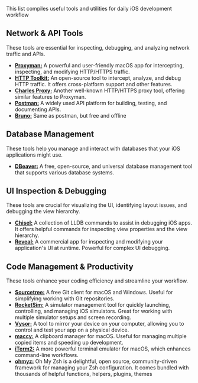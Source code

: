 This list compiles useful tools and utilities for daily iOS development workflow

## Network & API Tools

These tools are essential for inspecting, debugging, and analyzing network traffic and APIs.

* [**Proxyman:**](https://proxyman.com/) A powerful and user-friendly macOS app for intercepting, inspecting, and modifying HTTP/HTTPS traffic.
* [**HTTP Toolkit:**](https://httptoolkit.com/) An open-source tool to intercept, analyze, and debug HTTP traffic. It offers cross-platform support and other features.
* [**Charles Proxy:**](https://www.charlesproxy.com/) Another well-known HTTP/HTTPS proxy tool, offering similar features to Proxyman.
* [**Postman:**](https://www.postman.com/) A widely used API platform for building, testing, and documenting APIs.
* [**Bruno:**](https://www.usebruno.com/) Same as postman, but free and offline

## Database Management

These tools help you manage and interact with databases that your iOS applications might use.

* [**DBeaver:**](https://dbeaver.io/) A free, open-source, and universal database management tool that supports various database systems.

## UI Inspection & Debugging

These tools are crucial for visualizing the UI, identifying layout issues, and debugging the view hierarchy.

* [**Chisel:**](https://github.com/facebook/chisel) A collection of LLDB commands to assist in debugging iOS apps. It offers helpful commands for inspecting view properties and the view hierarchy.
* [**Reveal:**](https://revealapp.com/) A commercial app for inspecting and modifying your application's UI at runtime. Powerful for complex UI debugging.

## Code Management & Productivity

These tools enhance your coding efficiency and streamline your workflow.

* [**Sourcetree:**](https://www.sourcetreeapp.com/) A free Git client for macOS and Windows. Useful for simplifying working with Git repositories.
* [**RocketSim:**](https://www.rocketsim.app/) A simulator management tool for quickly launching, controlling, and managing iOS simulators. Great for working with multiple simulator setups and screen recording.
* [**Vysor:**](https://www.vysor.io/) A tool to mirror your device on your computer, allowing you to control and test your app on a physical device.
* [**maccy:**](https://github.com/p0deje/Maccy) A clipboard manager for macOS. Useful for managing multiple copied items and speeding up development.
* [**iTerm2:**](https://iterm2.com/) A more powerful terminal emulator for macOS, which enhances command-line workflows.
* [**ohmyz:**](https://github.com/ohmyzsh/ohmyzsh) Oh My Zsh is a delightful, open source, community-driven framework for managing your Zsh configuration. It comes bundled with thousands of helpful functions, helpers, plugins, themes
